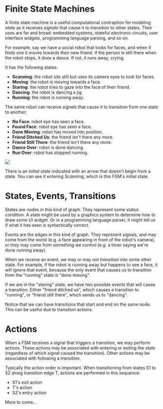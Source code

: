 Finite State Machines
=========

A finite state machine is a useful computational contraption for
modeling _state_ as it receives _signals_ that cause it to
_transition_ to other states. Their uses are far and broad: embedded
systems, stateful electronic circuits, user interface widgets,
programming language parsing, and so on.

For example, say we have a social robot that looks for faces, and when
it finds one it moves towards their new friend. If the person is still
there when the robot stops, it does a dance. If not, it runs away,
crying.

It has the following states:

* **Scanning**: the robot sits still but uses its camera eyes to look
    for faces.
* **Moving**: the robot is moving towards a face.
* **Staring**: the robot tries to gaze into the face of their friend.
* **Dancing**: the robot is dancing a jig.
* **Running**: the robot is running away.

The same robot can receive _signals_ that cause it to transition from
one state to another:

* **No Face**: robot eye has seen a face.
* **Found Face**: robot eye has seen a face.
* **Done Moving**: robot has moved into position.
* **Friend Ditched Us**: the friend isn't there any more.
* **Friend Still There**: the friend isn't there any more.
* **Dance Over**: robot is done dancing.
* **Run Over**: robot has stopped running.

![](https://raw.github.com/johnsogg/cs2270/master/homeworks/hw-10-fsm/robot-fsm-example.png)

There is an _initial state_ indicated with an arrow that doesn't begin
from a state. You can see it entering _Scanning_, which is this FSM's
initial state.

States, Events, Transitions
======

States are nodes in this kind of graph. They represent some status
condition. A state might be used by a graphics system to determine how
to draw some UI widget. Or in a programming language parser, it might
tell us if what it has seen is syntactically correct.

Events are the edges in this kind of graph. They represent signals,
and may come from the world (e.g. a face appearing in front of the
robot's camera), or they may come from something we control (e.g. a
timer saying we're done running away).

When we receive an event, we may or may not _transition_ into some
other state. For example, if the robot is running away but happens to
see a face, it will ignore that event, because the only event that
causes us to transition from the "running" state is "done moving".

If we are in the "staring" state, we have two possible events that
will cause a transition. Either "friend ditched us", which causes a
transition to "running", or "friend still there", which sends us to
"dancing".

Notice that we can have transitions that start and end on the same
node. This can be useful due to transition actions.

Actions
========

When a FSM receives a signal that triggers a transition, we may
perform actions. These actions may be associated with entering or
exiting the _state_ (regardless of which signal caused the
transition). Other actions may be associated with following a
_transition_.

Typically the action order is important. When transitioning from
states S1 to S2 along transition edge T, actions are performed in this
sequence:

* S1's exit action
* T's action
* S2's entry action

More to come...


